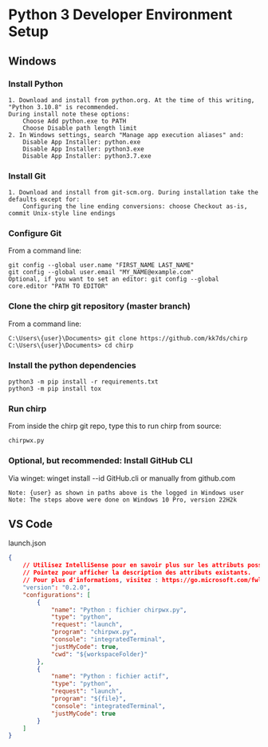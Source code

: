 # Python 3 Developer Environment Setup

## Windows
### Install Python

    1. Download and install from python.org. At the time of this writing, "Python 3.10.8" is recommended. 
    During install note these options:
        Choose Add python.exe to PATH
        Choose Disable path length limit
    2. In Windows settings, search "Manage app execution aliases" and:
        Disable App Installer: python.exe
        Disable App Installer: python3.exe
        Disable App Installer: python3.7.exe

### Install Git

    1. Download and install from git-scm.org. During installation take the defaults except for:
        Configuring the line ending conversions: choose Checkout as-is, commit Unix-style line endings

### Configure Git

From a command line:

    git config --global user.name "FIRST_NAME LAST_NAME"
    git config --global user.email "MY_NAME@example.com"
    Optional, if you want to set an editor: git config --global core.editor "PATH TO EDITOR"

### Clone the chirp git repository (master branch)

From a command line:

    C:\Users\{user}\Documents> git clone https://github.com/kk7ds/chirp
    C:\Users\{user}\Documents> cd chirp

### Install the python dependencies

    python3 -m pip install -r requirements.txt
    python3 -m pip install tox

### Run chirp

From inside the chirp git repo, type this to run chirp from source:

    chirpwx.py

### Optional, but recommended: Install GitHub CLI

Via winget: winget install --id GitHub.cli or manually from github.com

    Note: {user} as shown in paths above is the logged in Windows user
    Note: The steps above were done on Windows 10 Pro, version 22H2k


## VS Code

launch.json
``` json
{
    // Utilisez IntelliSense pour en savoir plus sur les attributs possibles.
    // Pointez pour afficher la description des attributs existants.
    // Pour plus d'informations, visitez : https://go.microsoft.com/fwlink/?linkid=830387
    "version": "0.2.0",
    "configurations": [
        {
            "name": "Python : fichier chirpwx.py",
            "type": "python",
            "request": "launch",
            "program": "chirpwx.py",
            "console": "integratedTerminal",
            "justMyCode": true,
            "cwd": "${workspaceFolder}"
        },
        {
            "name": "Python : fichier actif",
            "type": "python",
            "request": "launch",
            "program": "${file}",
            "console": "integratedTerminal",
            "justMyCode": true
        }
    ]
}
```